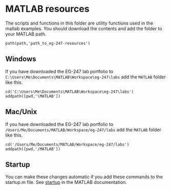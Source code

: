 # MATLAB resources

The scripts and functions in this folder are utility functions used in the matlab examples. You should download the contents and add the folder to your MATLAB path.

```
path(path,'path_to_eg-247-resources')
```

## Windows

If you have downloaded the EG-247 lab portfolio to `C:\Users\Me\Documents\MATLAB\Workspace\eg-247\labs`
add the `MATLAB` folder like this.

```
cd('C:\Users\Me\Documents\MATLAB\Workspace\eg-247\labs')
addpath([pwd,'\MATLAB'])
```

## Mac/Unix 

If you have downloaded the EG-247 lab portfolio to `/Users/Me/Documents/MATLAB/Workspace/eg-247/labs`
add the `MATLAB` folder like this.

```
cd('/Users/Me/Documents/MATLAB/Workspace/eg-247/labs')
addpath([pwd,'/MATLAB'])
```

## Startup

You can make these changes automatic if you add these commands to the startup.m file. See
[startup](https://uk.mathworks.com/help/matlab/ref/startup.html) in the MATLAB documentation.


